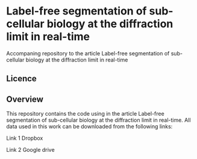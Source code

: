 # Label-free segmentation of sub-cellular biology at the diffraction limit in real-time
Accompaning repository to the article Label-free segmentation of sub-cellular biology at the diffraction limit in real-time

## Licence

## Overview

This repository contains the code using in the article Label-free segmentation of sub-cellular biology at the diffraction limit in real-time. All data used in this work can be downloaded from the following links: 

Link 1 Dropbox

Link 2 Google drive

